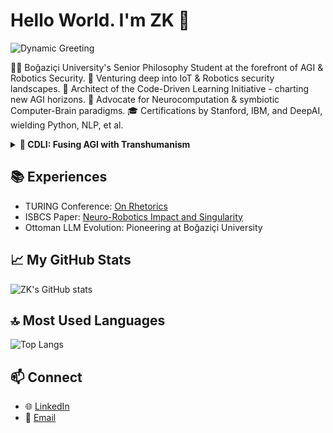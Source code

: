 # Hello World. I'm ZK 👋
<img src="https://your-vercel-app.com/api/greeting?username=rekurrenzk" alt="Dynamic Greeting"/>

👨‍💻 Boğaziçi University's Senior Philosophy Student at the forefront of AGI & Robotics Security.
🔐 Venturing deep into IoT & Robotics security landscapes.
🤖 Architect of the Code-Driven Learning Initiative - charting new AGI horizons.
🌱 Advocate for Neurocomputation & symbiotic Computer-Brain paradigms.
🎓 Certifications by Stanford, IBM, and DeepAI, wielding Python, NLP, et al.

<details>
<summary><b>🚀 CDLI: Fusing AGI with Transhumanism</b></summary>
<p>Details about the project, your role, goals, and current status. Maybe even a small roadmap or upcoming features.</p>
</details>


## 📚 Experiences
- TURING Conference: [On Rhetorics](https://youtu.be/Uji9Ntt8QOs?si=q34EbCgZcr8ORNWS)
- ISBCS Paper: [Neuro-Robotics Impact and Singularity](https://www.researchgate.net/publication/369908109_On_the_Edge_of_Cognitive_Revolution_The_Impact_of_Neuro-Robotics_on_Mind_and_Singularity)
- Ottoman LLM Evolution: Pioneering at Boğaziçi University

## 📈 My GitHub Stats
![ZK's GitHub stats](https://github-readme-stats.vercel.app/api?username=rekurrenzk&show_icons=true&theme=radical)

## 🔝 Most Used Languages
![Top Langs](https://github-readme-stats.vercel.app/api/top-langs/?username=rekurrenzk&layout=compact&theme=radical)

## 📫 Connect
- 🌐 [LinkedIn](https://www.linkedin.com/in/rekurrenzk/)
- 📧 [Email](mailto:felixfelicies@protonmail.ch)
